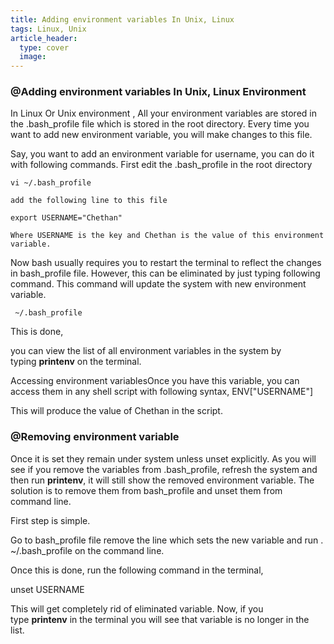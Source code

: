 ```yaml
---
title: Adding environment variables In Unix, Linux
tags: Linux, Unix
article_header:
  type: cover
  image:
---
```




### @Adding environment variables In Unix, Linux Environment
In Linux Or Unix environment , All your environment variables are stored in the .bash_profile file which is stored in the root directory. Every time you want to add new environment variable, you will make changes to this file. 

Say, you want to add an environment variable for username, you can do it with following commands. First edit the .bash_profile in the root directory

    vi ~/.bash_profile

    add the following line to this file 

    export USERNAME="Chethan"

    Where USERNAME is the key and Chethan is the value of this environment variable.
    
  

Now bash usually requires you to restart the terminal to reflect the changes in bash_profile file. However, this can be eliminated by just typing following command. This command will update the system with new environment variable.

     ~/.bash_profile 

This is done, 

you can view the list of all environment variables in the system by typing **printenv** on the terminal.

Accessing environment variablesOnce you have this variable, you can access them in any shell script with following syntax, ENV["USERNAME"]

This will produce the value of Chethan in the script.

### @Removing environment variable 

Once it is set they remain under system unless unset explicitly. As you will see if you remove the variables from .bash_profile, refresh the system and then run **printenv**, it will still show the removed environment variable. The solution is to remove them from bash_profile and unset them from command line.

First step is simple. 

Go to bash_profile file remove the line which sets the new variable and run . ~/.bash_profile on the command line.

Once this is done, run the following command in the terminal,

unset USERNAME

This will get completely rid of eliminated variable. Now, if you type **printenv** in the terminal you will see that variable is no longer in the list.

<!--more-->

